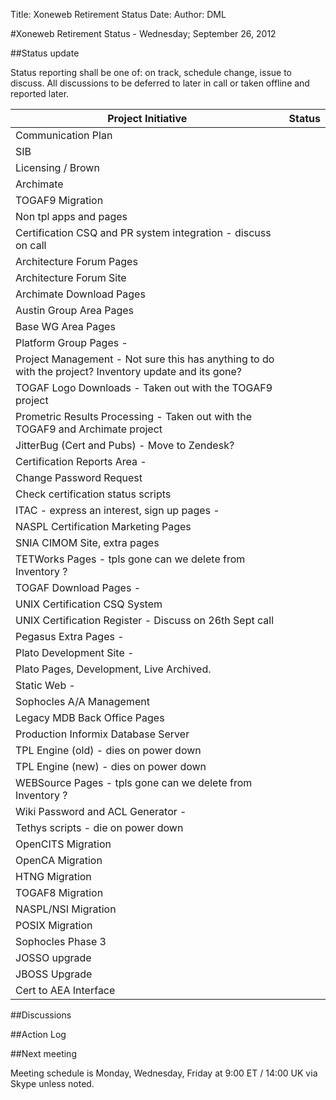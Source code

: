 Title: Xoneweb Retirement Status
Date: 
Author: DML

#Xoneweb Retirement Status - Wednesday; September 26, 2012

##Status update

Status reporting shall be one of: on track, schedule change, issue to discuss. All discussions to be deferred to later in call or taken offline and reported later.

|  Project Initiative |  Status | 
|  ------------------ |  ------ | 
| Communication Plan|  | 
| SIB|  | 
| Licensing / Brown|  | 
| Archimate|  | 
| TOGAF9 Migration|  | 
| Non tpl apps and pages|  | 
| Certification CSQ and PR system integration - discuss on call|  | 
| Architecture Forum Pages|  | 
| Architecture Forum Site|  | 
| Archimate Download Pages|  | 
| Austin Group Area Pages|  | 
| Base WG Area Pages|  | 
| Platform Group Pages -|  | 
| Project Management - Not sure this has anything to do with the project? Inventory update and its gone?|  | 
| TOGAF Logo Downloads - Taken out with the TOGAF9 project|  | 
| Prometric Results Processing - Taken out with the TOGAF9 and Archimate project|  | 
| JitterBug (Cert and Pubs) - Move to Zendesk?|  | 
| Certification Reports Area -|  | 
| Change Password Request|  | 
| Check certification status scripts|  | 
| ITAC - express an interest, sign up pages -|  | 
| NASPL Certification Marketing Pages|  | 
| SNIA CIMOM Site, extra pages|  | 
| TETWorks Pages - tpls gone can we delete from Inventory ?|  | 
| TOGAF Download Pages -|  | 
| UNIX Certification CSQ System|  | 
| UNIX Certification Register - Discuss on 26th Sept call|  | 
| Pegasus Extra Pages -|  | 
| Plato Development Site -|  | 
| Plato Pages, Development, Live Archived.|  | 
| Static Web -|  | 
| Sophocles A/A Management|  | 
| Legacy MDB Back Office Pages|  | 
| Production Informix Database Server|  | 
| TPL Engine (old) - dies on power down|  | 
| TPL Engine (new) - dies on power down|  | 
| WEBSource Pages - tpls gone can we delete from Inventory ?|  | 
| Wiki Password and ACL Generator -|  | 
| Tethys scripts - die on power down|  | 
| OpenCITS Migration|  | 
| OpenCA Migration|  | 
| HTNG Migration|  | 
| TOGAF8 Migration|  | 
| NASPL/NSI Migration|  | 
| POSIX Migration|  | 
| Sophocles Phase 3|  | 
| JOSSO upgrade|  | 
| JBOSS Upgrade|  | 
| Cert to AEA Interface|  | 

##Discussions

##Action Log

##Next meeting

Meeting schedule is Monday, Wednesday, Friday at 9:00 ET / 14:00 UK via Skype unless noted.